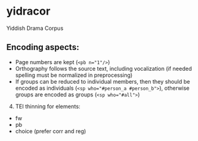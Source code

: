 # yidracor
Yiddish Drama Corpus
## Encoding aspects:
* Page numbers are kept (```<pb n="1"/>```)
* Orthography follows the source text, including vocalization (if needed spelling must be normalized in preprocessing)
* If groups can be reduced to individual members, then they should be encoded as individuals (```<sp who="#person_a #person_b">```), otherwise groups are encoded as groups (```<sp who="#all">```)
4. TEI thinning for elements:
* fw
* pb
* choice (prefer corr and reg) 